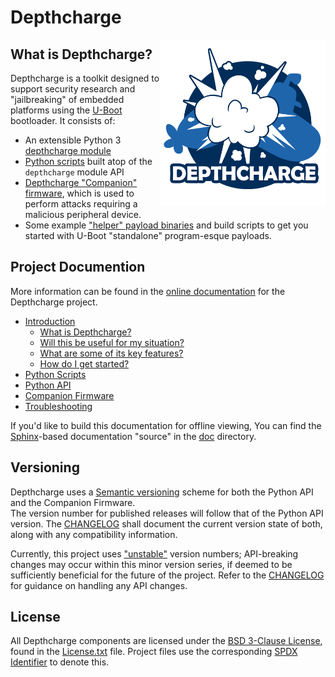 # Depthcharge 

<img align="right" src="doc/images/depthcharge-500.png" height="265" width="265">

## What is Depthcharge?

Depthcharge is a toolkit designed to support security research and 
"jailbreaking" of embedded platforms using the [U-Boot] bootloader.
It consists of: 

* An extensible Python 3 [depthcharge module] 
* [Python scripts] built atop of the `depthcharge` module API
* [Depthcharge "Companion" firmware], which is used to perform attacks requiring a malicious peripheral device.
* Some example ["helper" payload binaries] and build scripts to get you started with U-Boot "standalone" program-esque payloads.

[U-Boot]: https://www.denx.de/wiki/U-Boot
[depthcharge module]: ./python/depthcharge
[Python scripts]: ./python/scripts
[Depthcharge "Companion" firmware]: ./firmware/Arduino
["helper" payload binaries]: ./payloads
["standalone"]: https://gitlab.denx.de/u-boot/u-boot/-/blob/v2020.01/doc/README.standalone


## Project Documention

More information can be found in the [online documentation] for the Depthcharge project.

* [Introduction](https://depthcharge.readthedocs.io/en/latest/introduction.html)
  * [What is Depthcharge?](https://depthcharge.readthedocs.io/en/latest/introduction.html#what-is-depthcharge)
  * [Will this be useful for my situation?](https://depthcharge.readthedocs.io/en/latest/introduction.html#will-this-be-useful-for-my-situation)
  * [What are some of its key features?](https://depthcharge.readthedocs.io/en/latest/introduction.html#what-are-some-of-its-key-features)
  * [How do I get started?](https://depthcharge.readthedocs.io/en/latest/introduction.html#how-do-i-get-started)
* [Python Scripts](https://depthcharge.readthedocs.io/en/latest/scripts/index.html)
* [Python API](https://depthcharge.readthedocs.io/en/latest/api/index.html)
* [Companion Firmware](https://depthcharge.readthedocs.io/en/latest/companion_fw.html)
* [Troubleshooting](https://depthcharge.readthedocs.io/en/latest/troubleshooting.html)


If you'd like to build this documentation for offline viewing, You can find the
[Sphinx]-based documentation "source" in the [doc](./doc) directory.

[online documentation]: https://depthcharge.readthedocs.io
[Sphinx]: https://www.sphinx-doc.org/en/master/

## Versioning

Depthcharge uses a [Semantic versioning] scheme for both the Python API and the Companion Firmware.  
The version number for published releases will follow that of the Python API version. 
The [CHANGELOG](./CHANGELOG) shall document the current version state of both, along
with any compatibility information.

Currently, this project uses ["unstable"] version numbers; API-breaking changes
may occur within this minor version series, if deemed to be sufficiently
beneficial for the future of the project. Refer to the
[CHANGELOG](./CHANGELOG) for guidance on handling any API changes.

[Semantic versioning]: https://semver.org
["unstable"]: https://semver.org/#spec-item-4

## License

All Depthcharge components are licensed under the [BSD 3-Clause License],
found in the [License.txt] file. Project files use the corresponding
[SPDX Identifier] to denote this.

[BSD 3-Clause License]: https://opensource.org/licenses/BSD-3-Clause
[LICENSE.txt]: ./LICENSE.txt
[SPDX Identifier]: https://spdx.dev/ids
